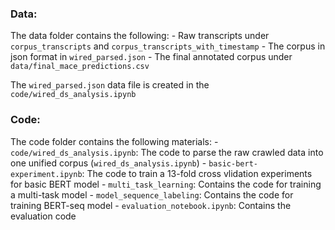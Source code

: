 ### Data:
The data folder contains the following:
	- Raw transcripts under `corpus_transcripts` and `corpus_transcripts_with_timestamp`
	- The corpus in json format in `wired_parsed.json`
	- The final annotated corpus under `data/final_mace_predictions.csv`

The `wired_parsed.json` data file is created in the `code/wired_ds_analysis.ipynb`


### Code:
The code folder contains the following materials:
	- `code/wired_ds_analysis.ipynb`: The code to parse the raw crawled data into one unified corpus (`wired_ds_analysis.ipynb`)
	- `basic-bert-experiment.ipynb`: The code to train a 13-fold cross vlidation experiments for basic BERT model
	- `multi_task_learning`: Contains the code for training a multi-task model
	- `model_sequence_labeling`: Contains the code for training BERT-seq model
	- `evaluation_notebook.ipynb`: Contains the evaluation code